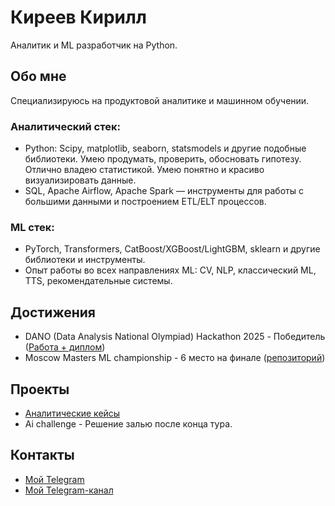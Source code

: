 # Киреев Кирилл

Аналитик и ML разработчик на Python.

## Обо мне

Специализируюсь на продуктовой аналитике и машинном обучении.

### Аналитический стек:
- Python: Scipy, matplotlib, seaborn, statsmodels и другие подобные библиотеки. Умею продумать, проверить, обосновать гипотезу. Отлично владею статистикой. Умею понятно и красиво визуализировать данные.
- SQL, Apache Airflow, Apache Spark — инструменты для работы с большими данными и построением ETL/ELT процессов.

### ML стек:
- PyTorch, Transformers, CatBoost/XGBoost/LightGBM, sklearn и другие библиотеки и инструменты.
- Опыт работы во всех направлениях ML: CV, NLP, классический ML, TTS, рекомендательные системы.

## Достижения

- DANO (Data Analysis National Olympiad) Hackathon 2025 - Победитель ([Работа + диплом](https://github.com/Lambdaderta/dano))
- Moscow Masters ML championship - 6 место на финале ([репозиторий](https://github.com/Lambdaderta/ml_cup))

## Проекты

- [Аналитические кейсы](https://github.com/Lambdaderta/dano)
- Ai challenge - Решение залью после конца тура.

## Контакты

- [Мой Telegram](https://t.me/lyambdadelta)
- [Мой Telegram-канал](https://t.me/lambda_it)
